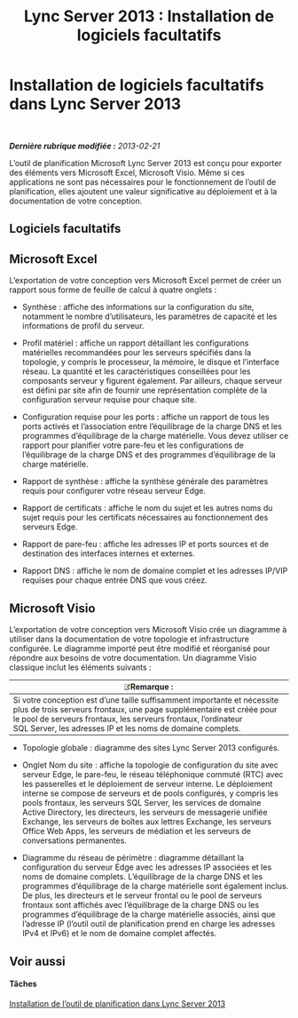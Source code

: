 ﻿---
title: 'Lync Server 2013 : Installation de logiciels facultatifs'
TOCTitle: Installation de logiciels facultatifs
ms:assetid: b95b3301-fa1e-4b96-9af4-05b43d39db8d
ms:mtpsurl: https://technet.microsoft.com/fr-fr/library/Gg615032(v=OCS.15)
ms:contentKeyID: 53095509
ms.date: 05/20/2016
mtps_version: v=OCS.15
ms.translationtype: HT
---

# Installation de logiciels facultatifs dans Lync Server 2013

 

_**Dernière rubrique modifiée :** 2013-02-21_

L’outil de planification Microsoft Lync Server 2013 est conçu pour exporter des éléments vers Microsoft Excel, Microsoft Visio. Même si ces applications ne sont pas nécessaires pour le fonctionnement de l’outil de planification, elles ajoutent une valeur significative au déploiement et à la documentation de votre conception.

## Logiciels facultatifs

## Microsoft Excel

L’exportation de votre conception vers Microsoft Excel permet de créer un rapport sous forme de feuille de calcul à quatre onglets :

  - Synthèse : affiche des informations sur la configuration du site, notamment le nombre d’utilisateurs, les paramètres de capacité et les informations de profil du serveur.

  - Profil matériel : affiche un rapport détaillant les configurations matérielles recommandées pour les serveurs spécifiés dans la topologie, y compris le processeur, la mémoire, le disque et l’interface réseau. La quantité et les caractéristiques conseillées pour les composants serveur y figurent également. Par ailleurs, chaque serveur est défini par site afin de fournir une représentation complète de la configuration serveur requise pour chaque site.

  - Configuration requise pour les ports : affiche un rapport de tous les ports activés et l’association entre l’équilibrage de la charge DNS et les programmes d’équilibrage de la charge matérielle. Vous devez utiliser ce rapport pour planifier votre pare-feu et les configurations de l’équilibrage de la charge DNS et des programmes d’équilibrage de la charge matérielle.

  - Rapport de synthèse : affiche la synthèse générale des paramètres requis pour configurer votre réseau serveur Edge.

  - Rapport de certificats : affiche le nom du sujet et les autres noms du sujet requis pour les certificats nécessaires au fonctionnement des serveurs Edge.

  - Rapport de pare-feu : affiche les adresses IP et ports sources et de destination des interfaces internes et externes.

  - Rapport DNS : affiche le nom de domaine complet et les adresses IP/VIP requises pour chaque entrée DNS que vous créez.

## Microsoft Visio

L’exportation de votre conception vers Microsoft Visio crée un diagramme à utiliser dans la documentation de votre topologie et infrastructure configurée. Le diagramme importé peut être modifié et réorganisé pour répondre aux besoins de votre documentation. Un diagramme Visio classique inclut les éléments suivants :

<table>
<thead>
<tr class="header">
<th><img src="images/Gg398920.note(OCS.15).gif" title="note" alt="note" />Remarque :</th>
</tr>
</thead>
<tbody>
<tr class="odd">
<td>Si votre conception est d’une taille suffisamment importante et nécessite plus de trois serveurs frontaux, une page supplémentaire est créée pour le pool de serveurs frontaux, les serveurs frontaux, l’ordinateur SQL Server, les adresses IP et les noms de domaine complets.</td>
</tr>
</tbody>
</table>


  - Topologie globale : diagramme des sites Lync Server 2013 configurés.

  - Onglet Nom du site : affiche la topologie de configuration du site avec serveur Edge, le pare-feu, le réseau téléphonique commuté (RTC) avec les passerelles et le déploiement de serveur interne. Le déploiement interne se compose de serveurs et de pools configurés, y compris les pools frontaux, les serveurs SQL Server, les services de domaine Active Directory, les directeurs, les serveurs de messagerie unifiée Exchange, les serveurs de boîtes aux lettres Exchange, les serveurs Office Web Apps, les serveurs de médiation et les serveurs de conversations permanentes.

  - Diagramme du réseau de périmètre : diagramme détaillant la configuration du serveur Edge avec les adresses IP associées et les noms de domaine complets. L’équilibrage de la charge DNS et les programmes d’équilibrage de la charge matérielle sont également inclus. De plus, les directeurs et le serveur frontal ou le pool de serveurs frontaux sont affichés avec l’équilibrage de la charge DNS ou les programmes d’équilibrage de la charge matérielle associés, ainsi que l’adresse IP (l’outil outil de planification prend en charge les adresses IPv4 et IPv6) et le nom de domaine complet affectés.

## Voir aussi

#### Tâches

[Installation de l’outil de planification dans Lync Server 2013](lync-server-2013-installing-the-planning-tool.md)

